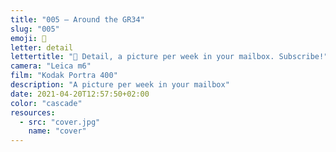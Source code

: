 ```yaml
---
title: "005 — Around the GR34"
slug: "005"
emoji: 👀
letter: detail
lettertitle: "👀 Detail, a picture per week in your mailbox. Subscribe!"
camera: "Leica m6"
film: "Kodak Portra 400"
description: "A picture per week in your mailbox"
date: 2021-04-20T12:57:50+02:00
color: "cascade"
resources:
  - src: "cover.jpg"
    name: "cover"
---
```

